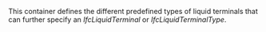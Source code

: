 This container defines the different predefined types of liquid terminals that can further specify an _IfcLiquidTerminal_ or _IfcLiquidTerminalType_.
